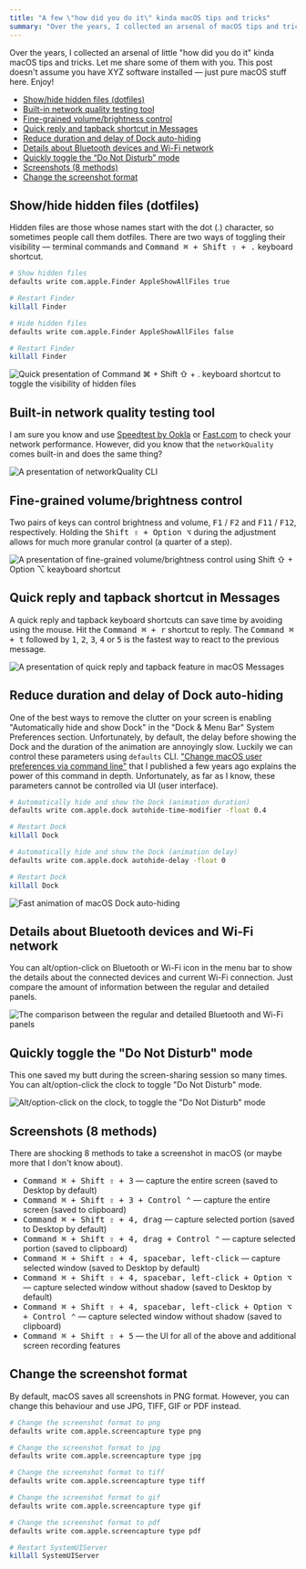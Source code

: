 ```yaml
---
title: "A few \"how did you do it\" kinda macOS tips and tricks"
summary: "Over the years, I collected an arsenal of macOS tips and tricks. Let me share some of them with you. This post doesn't assume you have XYZ software installed — just pure macOS stuff here."
---
```


Over the years, I collected an arsenal of little "how did you do it" kinda macOS tips and tricks. Let me share some of them with you. This post doesn't assume you have XYZ software installed — just pure macOS stuff here. Enjoy!

- [Show/hide hidden files (dotfiles)](#showhide-hidden-files-dotfiles)
- [Built-in network quality testing tool](#built-in-network-quality-testing-tool)
- [Fine-grained volume/brightness control](#fine-grained-volumebrightness-control)
- [Quick reply and tapback shortcut in Messages](#quick-reply-and-tapback-shortcut-in-messages)
- [Reduce duration and delay of Dock auto-hiding](#reduce-duration-and-delay-of-dock-auto-hiding)
- [Details about Bluetooth devices and Wi-Fi network](#details-about-bluetooth-devices-and-wi-fi-network)
- [Quickly toggle the “Do Not Disturb” mode](#quickly-toggle-the-do-not-disturb-mode)
- [Screenshots (8 methods)](#screenshots-8-methods)
- [Change the screenshot format](#change-the-screenshot-format)

## Show/hide hidden files (dotfiles)

Hidden files are those whose names start with the dot (.) character, so sometimes people call them dotfiles. There are two ways of toggling their visibility — terminal commands and <kbd>Command ⌘ + Shift ⇧ + .</kbd> keyboard shortcut.

```bash
# Show hidden files
defaults write com.apple.Finder AppleShowAllFiles true

# Restart Finder
killall Finder
```

```bash
# Hide hidden files
defaults write com.apple.Finder AppleShowAllFiles false

# Restart Finder
killall Finder
```

![Quick presentation of Command ⌘ + Shift ⇧ + . keyboard shortcut to toggle the visibility of hidden files](2022-10-21-1.gif)

## Built-in network quality testing tool

I am sure you know and use [Speedtest by Ookla](https://www.speedtest.net) or [Fast.com](https://fast.com) to check your network performance. However, did you know that the `networkQuality` comes built-in and does the same thing?

![A presentation of networkQuality CLI](2022-10-21-2.gif)

## Fine-grained volume/brightness control

Two pairs of keys can control brightness and volume, <kbd>F1</kbd> /  <kbd>F2</kbd> and <kbd>F11</kbd> / <kbd>F12</kbd>, respectively. Holding the <kbd>Shift ⇧ + Option ⌥</kbd> during the adjustment allows for much more granular control (a quarter of a step).

![A presentation of fine-grained volume/brightness control using Shift ⇧ + Option ⌥ keayboard shortcut](2022-10-21-3.gif)

## Quick reply and tapback shortcut in Messages

A quick reply and tapback keyboard shortcuts can save time by avoiding using the mouse. Hit the <kbd>Command ⌘ + r</kbd> shortcut to reply. The <kbd>Command ⌘ + t</kbd> followed by <kbd>1</kbd>, <kbd>2</kbd>, <kbd>3</kbd>, <kbd>4</kbd> or <kbd>5</kbd> is the fastest way to react to the previous message.

![A presentation of quick reply and tapback feature in macOS Messages](2022-10-21-4.gif)

## Reduce duration and delay of Dock auto-hiding

One of the best ways to remove the clutter on your screen is enabling "Automatically hide and show Dock" in the "Dock & Menu Bar" System Preferences section. Unfortunately, by default, the delay before showing the Dock and the duration of the animation are annoyingly slow. Luckily we can control these parameters using `defaults` CLI. ["Change macOS user preferences via command line"](/change-macos-user-preferences-via-command-line/) that I published a few years ago explains the power of this command in depth. Unfortunately, as far as I know, these parameters cannot be controlled via UI (user interface).

```bash
# Automatically hide and show the Dock (animation duration)
defaults write com.apple.dock autohide-time-modifier -float 0.4

# Restart Dock
killall Dock
```

```bash
# Automatically hide and show the Dock (animation delay)
defaults write com.apple.dock autohide-delay -float 0

# Restart Dock
killall Dock
```

![Fast animation of macOS Dock auto-hiding](2022-10-21-5.gif)

## Details about Bluetooth devices and Wi-Fi network

You can alt/option-click on Bluetooth or Wi-Fi icon in the menu bar to show the details about the connected devices and current Wi-Fi connection. Just compare the amount of information between the regular and detailed panels.


![The comparison between the regular and detailed Bluetooth and Wi-Fi panels](2022-10-21-6.png)

## Quickly toggle the "Do Not Disturb" mode

This one saved my butt during the screen-sharing session so many times. You can alt/option-click the clock to toggle "Do Not Disturb" mode.


![Alt/option-click on the clock, to toggle the "Do Not Disturb" mode](2022-10-21-7.gif)

## Screenshots (8 methods)

There are shocking 8 methods to take a screenshot in macOS (or maybe more that I don't know about).

- <kbd>Command ⌘ + Shift ⇧ + 3</kbd> — capture the entire screen (saved to Desktop by default)
- <kbd>Command ⌘ + Shift ⇧ + 3 + Control ⌃</kbd>  — capture the entire screen (saved to clipboard)
- <kbd>Command ⌘ + Shift ⇧ + 4, drag</kbd> — capture selected portion (saved to Desktop by default)
- <kbd>Command ⌘ + Shift ⇧ + 4, drag + Control ⌃</kbd> — capture selected portion (saved to clipboard)
- <kbd>Command ⌘ + Shift ⇧ + 4, spacebar, left-click</kbd> — capture selected window (saved to Desktop by default)
- <kbd>Command ⌘ + Shift ⇧ + 4, spacebar, left-click + Option ⌥</kbd> — capture selected window without shadow (saved to Desktop by default)
- <kbd>Command ⌘ + Shift ⇧ + 4, spacebar, left-click + Option ⌥ + Control ⌃</kbd> — capture selected window without shadow (saved to clipboard)
- <kbd>Command ⌘ + Shift ⇧ + 5</kbd> — the UI for all of the above and additional screen recording features

## Change the screenshot format

By default, macOS saves all screenshots in PNG format. However, you can change this behaviour and use JPG, TIFF, GIF or PDF instead.

```bash
# Change the screenshot format to png
defaults write com.apple.screencapture type png

# Change the screenshot format to jpg
defaults write com.apple.screencapture type jpg

# Change the screenshot format to tiff
defaults write com.apple.screencapture type tiff

# Change the screenshot format to gif
defaults write com.apple.screencapture type gif

# Change the screenshot format to pdf
defaults write com.apple.screencapture type pdf

# Restart SystemUIServer
killall SystemUIServer
```

